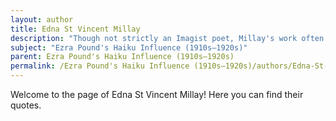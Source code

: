 ```yaml
---
layout: author
title: Edna St Vincent Millay
description: "Though not strictly an Imagist poet, Millay's work often includes the clear and evocative imagery of nature, showcasing a style that aligns with the influences of the modernist poetry movement."
subject: "Ezra Pound's Haiku Influence (1910s–1920s)"
parent: Ezra Pound's Haiku Influence (1910s–1920s)
permalink: /Ezra Pound's Haiku Influence (1910s–1920s)/authors/Edna-St-Vincent-Millay/
---
```


Welcome to the page of Edna St Vincent Millay! Here you can find their quotes.
